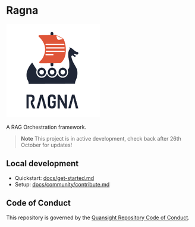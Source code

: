 # Ragna

<p>
    <img src="docs/brand-assets/Ragna-logo-lockup-vertical.png" width=50%>
</p>

A RAG Orchestration framework.

> **Note**
> This project is in active development,
> check back after 26th October for updates!

## Local development

* Quickstart: [docs/get-started.md](docs/get-started.md#minimal-example)
* Setup: [docs/community/contribute.md](docs/community/contribute.md)

## Code of Conduct

This repository is governed by the [Quansight Repository Code of Conduct](https://github.com/Quansight/.github/blob/master/CODE_OF_CONDUCT.md).
